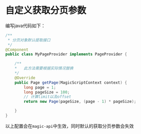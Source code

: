 # 自定义获取分页参数

编写java代码如下：
```java
/**
 * 分页对象默认提取接口
 */
@Component
public class MyPageProvider implements PageProvider {

    /**
    *   此方法需要根据实际情况替换
    */
    @Override
    public Page getPage(MagicScriptContext context) {
        long page = 1;
        long pageSize = 100;
        // 计算limit以及offset
        return new Page(pageSize, (page - 1) * pageSize);

    }
}
```

以上配置会在`magic-api`中生效，同时默认的获取分页参数会失效